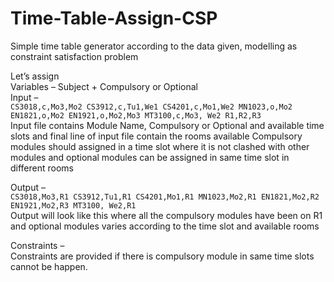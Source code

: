 # Time-Table-Assign-CSP
Simple time table generator according  to the data given, modelling as constraint satisfaction problem

Let’s assign<br>
Variables – Subject + Compulsory or Optional<br>
Input – 	<br>
`CS3018,c,Mo3,Mo2
CS3912,c,Tu1,We1
CS4201,c,Mo1,We2
MN1023,o,Mo2
EN1821,o,Mo2
EN1921,o,Mo2,Mo3
MT3100,c,Mo3, We2
R1,R2,R3` <br>
Input file contains Module Name, Compulsory or Optional and available time slots and final line of input file contain the rooms available
Compulsory modules should assigned in a time slot where it is not clashed with other modules and optional modules can be assigned in same time slot in different rooms

Output – <br>
`CS3018,Mo3,R1
CS3912,Tu1,R1
CS4201,Mo1,R1
MN1023,Mo2,R1
EN1821,Mo2,R2
EN1921,Mo2,R3
MT3100, We2,R1`<br>
Output will look like this where all the compulsory modules have been on R1 and optional modules varies according to the time slot and available rooms

Constraints – <br>
Constraints are provided if there is compulsory module in same time slots cannot be happen.

